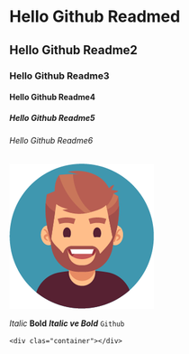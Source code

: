 # Hello Github Readmed

## Hello Github Readme2

### Hello Github Readme3

#### Hello Github Readme4

##### Hello Github Readme5

###### Hello Github Readme6

<!-- [facebook](https://www.facebook.com) -->

![sekil](./icon-256x256.png)

*Italic* **Bold** ***Italic ve Bold***
`Github` 
```
<div clas="container"></div>
```